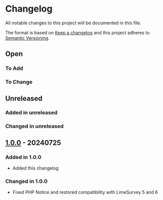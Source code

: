 # Changelog

All notable changes to this project will be documented in this file.

The format is based on [Keep a changelog](http://keepachangelog.com/)
and this project adheres to [Semantic Versioning](http://semver.org/).

## Open

### To Add

### To Change

## Unreleased

### Added in unreleased


### Changed in unreleased

## [1.0.0](https://github.com/stevleibelt/ShibbolethAuthLimeSurvey/tree/1.0.0) - 20240725

### Added in 1.0.0

* Added this changelog

### Changed in 1.0.0

* Fixed PHP Notice and restored compatibility with LimeSurvey 5 and 6
